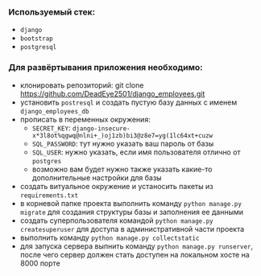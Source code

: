### Используемый стек:

- `django`
- `bootstrap`
- `postgresql`

### Для развёртывания приложения необходимо:

- клонировать репозиторий: git clone https://github.com/DeadEye2501/django_employees.git
- установить `postresql` и создать пустую базу данных с именем `django_employees_db`
- прописать в переменных окружения:
  - `SECRET_KEY`: `django-insecure-x*3l8ot%qgwq@nlni+_)oj1zb)bi3@z8e7=yg(1lc64xt+cuzw`
  - `SQL_PASSWORD`: тут нужно указать ваш пароль от базы
  - `SQL_USER`: нужно указать, если имя пользователя отлично от `postgres`
  - возможно вам будет нужно также указать какие-то дополнительные настройки для базы
- создать витуальное окружение и устаносить пакеты из `requirements.txt`
- в корневой папке проекта выполнить команду `python manage.py migrate` для создания структуры базы и заполнения ее данными
- создать суперпользователя командой `python manage.py createsuperuser` для доступа в административной части проекта
- выполнить команду `python manage.py collectstatic`
- для запуска сервера выпнить команду `python manage.py runserver`, после чего сервер должен стать доступен на локальном
хосте на 8000 порте

